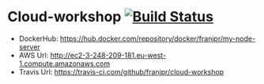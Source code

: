 # Cloud-workshop [![Build Status](https://travis-ci.com/franjpr/cloud-workshop.svg?branch=master)](https://travis-ci.com/franjpr/cloud-workshop)

- DockerHub: https://hub.docker.com/repository/docker/franjpr/my-node-server
- AWS Url: http://ec2-3-248-209-181.eu-west-1.compute.amazonaws.com
- Travis Url: https://travis-ci.com/github/franjpr/cloud-workshop
